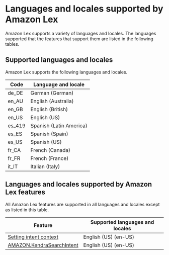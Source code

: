 # Languages and locales supported by Amazon Lex<a name="how-languages"></a>

Amazon Lex supports a variety of languages and locales\. The languages supported that the features that support them are listed in the following tables\.

## Supported languages and locales<a name="supported-languages"></a>

Amazon Lex supports the following languages and locales\.


| Code | Language and locale | 
| --- | --- | 
| de\_DE | German \(German\) | 
| en\_AU | English \(Australia\) | 
| en\_GB | English \(British\) | 
| en\_US | English \(US\) | 
| es\_419 | Spanish \(Latin America\) | 
| es\_ES | Spanish \(Spain\) | 
| es\_US | Spanish \(US\) | 
| fr\_CA | French \(Canada\) | 
| fr\_FR | French \(France\) | 
| it\_IT | Italian \(Italy\) | 

## Languages and locales supported by Amazon Lex features<a name="language-features"></a>

All Amazon Lex features are supported in all languages and locales except as listed in this table\.


| Feature | Supported languages and locales | 
| --- | --- | 
| [Setting intent context](context-mgmt-active-context.md) | English \(US\) \(en\-US\) | 
| [AMAZON\.KendraSearchIntent](built-in-intent-kendra-search.md) | English \(US\) \(en\-US\) | 
